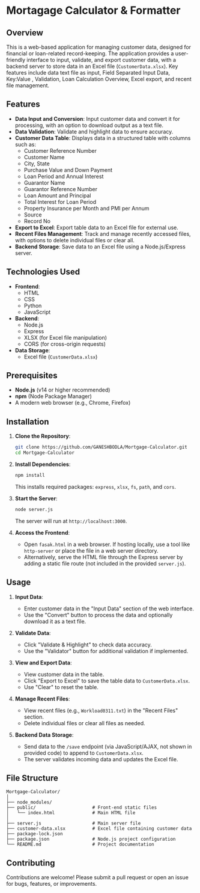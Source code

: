 # Mortagage Calculator & Formatter

## Overview

This is a web-based application for managing customer data, designed for financial or loan-related record-keeping. The application provides a user-friendly interface to input, validate, and export customer data, with a backend server to store data in an Excel file (`CustomerData.xlsx`). Key features include data text file as input, Field Separated Input Data, Key:Value , Validation, Loan Calculation Overview, Excel export, and recent file management.

## Features

- **Data Input and Conversion**: Input customer data and convert it for processing, with an option to download output as a text file.
- **Data Validation**: Validate and highlight data to ensure accuracy.
- **Customer Data Table**: Displays data in a structured table with columns such as:
  - Customer Reference Number
  - Customer Name
  - City, State
  - Purchase Value and Down Payment
  - Loan Period and Annual Interest
  - Guarantor Name
  - Guarantor Reference Number
  - Loan Amount and Principal
  - Total Interest for Loan Period
  - Property Insurance per Month and PMI per Annum
  - Source
  - Record No
- **Export to Excel**: Export table data to an Excel file for external use.
- **Recent Files Management**: Track and manage recently accessed files, with options to delete individual files or clear all.
- **Backend Storage**: Save data to an Excel file using a Node.js/Express server.

## Technologies Used

- **Frontend**:
  - HTML
  - CSS
  - Python
  - JavaScript
- **Backend**:
  - Node.js
  - Express
  - XLSX (for Excel file manipulation)
  - CORS (for cross-origin requests)
- **Data Storage**:
  - Excel file (`CustomerData.xlsx`)

## Prerequisites

- **Node.js** (v14 or higher recommended)
- **npm** (Node Package Manager)
- A modern web browser (e.g., Chrome, Firefox)

## Installation

1. **Clone the Repository**:
   ```bash
   git clone https://github.com/GANESHBODLA/Mortgage-Calculator.git
   cd Mortgage-Calculator
   ```

2. **Install Dependencies**:
   ```bash
   npm install
   ```
   This installs required packages: `express`, `xlsx`, `fs`, `path`, and `cors`.

3. **Start the Server**:
   ```bash
   node server.js
   ```
   The server will run at `http://localhost:3000`.

4. **Access the Frontend**:
   - Open `fasak.html` in a web browser. If hosting locally, use a tool like `http-server` or place the file in a web server directory.
   - Alternatively, serve the HTML file through the Express server by adding a static file route (not included in the provided `server.js`).

## Usage

1. **Input Data**:
   - Enter customer data in the "Input Data" section of the web interface.
   - Use the "Convert" button to process the data and optionally download it as a text file.

2. **Validate Data**:
   - Click "Validate & Highlight" to check data accuracy.
   - Use the "Validator" button for additional validation if implemented.

3. **View and Export Data**:
   - View customer data in the table.
   - Click "Export to Excel" to save the table data to `CustomerData.xlsx`.
   - Use "Clear" to reset the table.

4. **Manage Recent Files**:
   - View recent files (e.g., `Workload0311.txt`) in the "Recent Files" section.
   - Delete individual files or clear all files as needed.

5. **Backend Data Storage**:
   - Send data to the `/save` endpoint (via JavaScript/AJAX, not shown in provided code) to append to `CustomerData.xlsx`.
   - The server validates incoming data and updates the Excel file.

## File Structure

```
Mortgage-Calculator/
│
├── node_modules/ 
├── public/                     # Front-end static files
│   └── index.html              # Main HTML file
│
├── server.js                   # Main server file
├── customer-data.xlsx          # Excel file containing customer data
├── package-lock.json          
├── package.json                # Node.js project configuration
└── README.md                   # Project documentation
```


## Contributing

Contributions are welcome! Please submit a pull request or open an issue for bugs, features, or improvements.
